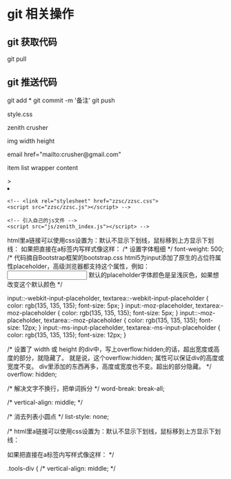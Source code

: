 
# git 相关操作

## git 获取代码
git pull
## git 推送代码
git add *
git commit -m '备注'
git push


style.css

zenith crusher

img width height

email  href="mailto:crusher@gmail.com"

item list  wrapper content 









<!-- 指示 web 浏览器关于页面使用哪个 HTML 版本进行编写的指令 -->
<!DOCTYPE html>
<!-- 在html标签中的lang属性作用:声明当前页面的语言类型:English; -->
<html lang="en">
    <head>
        <!-- rel rel="stylesheet"指定从源文档到目标文档的关系文档的外部样式表 -->
        <!-- <a> 元素最重要的属性是 href 属性，它指示链接的目标。 -->
        <link rel="stylesheet" href="">
        </head>>
         <!-- clear both,both的意思是全部，那连起来就是清除全部样式，不过这个样式主要是用于对多个div浮动的清除，解决子级对象使用css float浮动 而父级div不能自适应高度，不能被父级内容撑开解决方法 -->
    <!-- <div style="clear: both;"></div> -->
<!-- 
                        如float:left,如果不清除，很容易对下面的div造成显示错位不受float的影响 -->
                    <li style="clear:both;float: right;margin-bottom: 4px;">
                     <!-- 引入bootstrap 样式框架 -->
    <!-- 引入jquery -->
    <!-- <script src="bootstrap-3.3.7/jquery.min.js"></script> -->
    <!-- 引入bootstrap js文件 -->
    <!-- <script src="bootstrap-3.3.7/js/bootstrap.min.js"></script> -->
    <!-- 引入bootstrap样式 -->
    <!-- <link rel="stylesheet" href="bootstrap-3.3.7/css/bootstrap.css"> -->
    <!-- 引入bootstrap 主题样式 -->
    <!-- <link rel="stylesheet" href="bootstrap-3.3.7/css/bootstrap-theme.css"> -->

    <!-- <link rel="stylesheet" href="zzsc/zzsc.css">
    <script src="zzsc/zzsc.js"></script> -->

    <!-- 引入自己的js文件 -->
    <script src="js/zenith_index.js"></script> -->

</head>

<body>
    <!-- 第一部分，头部 -->
    <div id="head">
        <div class="red-line"></div>
        <div class="head-content">
            <div class="logo-div">
                <span>
                        <!-- src 属性是必需的。它的值是图像文件的 URL，也就是引用该图像的文件的的绝对路径或相对路径  -->
                        <!-- URL 规定图像的 URL。
可能的值：
绝对 URL - 指向其他站点（比如 src="http://www.example.com/"）
相对 URL - 指向站点内的文件（比如 src="/i/image.gif"） -->
<!-- alt 属性为用户由于某些原因无法查看图像时提供了备选的信息，<input alt="value"> -->
html里a链接可以使用css设置为：默认不显示下划线，鼠标移到上方显示下划线： <style> a:link{text-decoration:none;} a:hover{text-decoration:underline;} </style> 如果把直接在a标签内写样式像这样：<a style="text-decoration:none;"> 
 /* 设置字体粗细 */
  font-weight: 500;
  <!-- css中的display是设置元素显示的方式,block是一块状元素的方式显示，inline是以内联元素的方式显示，none是不不显示；块状元素会单独占据一样，其他元素跟他在同一行的会被迫换行，挤到下一行那里去，inline则不会这样 -->
/* 代码摘自Bootstrap框架的bootstrap.css
html5为input添加了原生的占位符属性placeholder，高级浏览器都支持这个属性，例如：
<input type="text" placeholder="搜索" value=" ">
默认的placeholder字体颜色是呈浅灰色，如果想改变这个默认颜色 */

input::-webkit-input-placeholder,
textarea::-webkit-input-placeholder {
  color: rgb(135, 135, 135);
  font-size: 5px;
}
input:-moz-placeholder,
textarea:-moz-placeholder {
  color: rgb(135, 135, 135);
  font-size: 5px;
}
input::-moz-placeholder,
textarea::-moz-placeholder {
  color: rgb(135, 135, 135);
  font-size: 12px;
}
input:-ms-input-placeholder,
textarea:-ms-input-placeholder {
  color: rgb(135, 135, 135);
  font-size: 12px;
}

 /* 设置了 width 或 height 的div中，写上overflow:hidden;的话，超出宽度或高度的部分，就隐藏了。 就是说，这个overflow:hidden;
  属性可以保证div的高度或宽度不变。 div里添加的东西再多，高度或宽度也不变。超出的部分隐藏。 */
  overflow: hidden;



/* 解决文字不换行，把单词拆分 */
  word-break: break-all;


 /* vertical-align: middle; */


  /* 消去列表小圆点 */
  list-style: none;


   /* html里a链接可以使用css设置为：默认不显示下划线，鼠标移到上方显示下划线： 
  <style> a:link{text-decoration:none;} a:hover{text-decoration:underline;} </style>
   如果把直接在a标签内写样式像这样：<a style="text-decoration:none;">  */




   <!-- /*所有元素设置*/
* {
  /*设置默认margin 为0*/
  margin: 0;
  /*设置默认padding 为0*/
  padding: 0;
  /*设置所有盒子元素的宽度高度为真正的盒子宽度高度(不设置的话盒子宽度=边框+padding+宽度)*/
  box-sizing: border-box;
  -moz-box-sizing:border-box; /* Firefox */
  -webkit-box-sizing:border-box; /* Safari Google*/ -->

  .tools-div {
  /* vertical-align: middle; */
